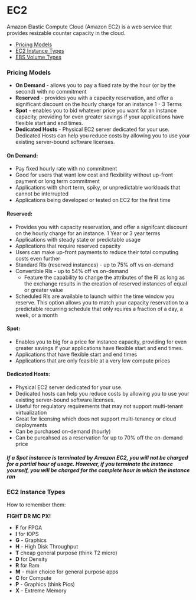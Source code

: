 # EC2 
Amazon Elastic Compute Cloud (Amazon EC2) is a web service that provides resizable counter capacity in the cloud. 

- [Pricing Models](https://github.com/jaydeluca/aws-certification-notes/blob/master/AWS-Certified-Developer/EC2.md#pricing-models)
- [EC2 Instance Types](https://github.com/jaydeluca/aws-certification-notes/blob/master/AWS-Certified-Developer/EC2.md#ec2-instance-types)
- [EBS Volume Types](https://github.com/jaydeluca/aws-certification-notes/blob/master/AWS-Certified-Developer/EC2.md#ebs-volume-types)

### Pricing Models
- **On Demand** - allows you to pay a fixed rate by the hour (or by the second) with no commitment
- **Reserved** - provides you with a capacity reservation, and offer a significant discount on the hourly charge for an instance 1 - 3 Terms
- **Spot** - enables you to bid whatever price you want for an instance capacity, providing for even greater savings if your applications have flexible start and end times.
- **Dedicated Hosts** - Physical EC2 server dedicated for your use. Dedicated Hosts can help you reduce costs by allowing you to use your existing server-bound software licenses.

#### On Demand: 
- Pay fixed hourly rate with no commitment
- Good for users that want low cost and flexibility without up-front payment or long term commitment
- Applications with short term, spiky, or unpredictable workloads that cannot be interrupted
- Applications being developed or tested on EC2 for the first time

#### Reserved: 
- Provides you with capacity reservation, and offer a signifcant discount on the hourly charge for an instance. 1 Year or 3 year terms
- Applications with steady state or predictable usage
- Applications that require reserved capacity
- Users can make up-front payments to reduce their total computing costs even further
- Standard RIs (reserved instances) - up to 75% off vs on-demand
- Convertible RIs - up to 54% off vs on-demand
    - Feature the capability to change the attributes of the RI as long as the exchange results in the creation of reserved instances of equal or greater value
- Scheduled RIs are available to launch within the time window you reserve. This option allows you to match your capacity reservation to a predictable recurring schedule that only rquires a fraction of a day, a week, or a month

#### Spot:
- Enables you to big for a price for instance capacity, providing for even greater savings if your applications have flexible start and end times.
- Applications that have flexible start and end times
- Applications that are only feasible at a very low compute prices

#### Dedicated Hosts: 
- Physical EC2 server dedicated for your use. 
- Dedicated hosts can help you reduce costs by allowing you to use your existing server-bound software licenses.
- Useful for regulatory requirements that may not support multi-tenant virtualization
- Great for licensing which does not support multi-tenancy or cloud deployments
- Can be purchased on-demand (hourly)
- Can be purcahsed as a reservation for up to 70% off the on-demand price


##### If a Spot instance is terminated by Amazon EC2, you will not be charged for a partial hour of usage. However, if you terminate the instance yourself, you will be charged for the complete hour in which the instance ran


### EC2 Instance Types
How to remember them:

**FIGHT DR MC PX!**

- **F** for FPGA
- **I** for IOPS
- **G** - Graphics
- **H** - High Disk Throughput
- **T** cheap general purpose (think T2 micro)
- **D** for Density
- **R** for Ram
- **M** - main choice for general purpose apps
- **C** for Compute
- **P**  - Graphics (think Pics)
- **X** - Extreme Memory
